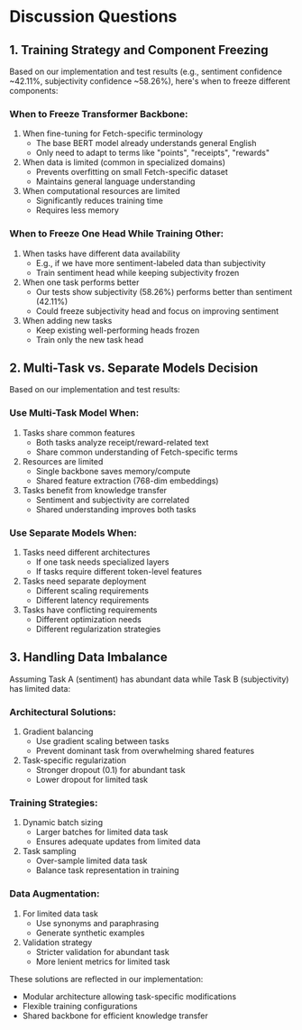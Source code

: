 # Discussion Questions

## 1. Training Strategy and Component Freezing

Based on our implementation and test results (e.g., sentiment confidence ~42.11%, subjectivity confidence ~58.26%), here's when to freeze different components:

### When to Freeze Transformer Backbone:
1. When fine-tuning for Fetch-specific terminology
   - The base BERT model already understands general English
   - Only need to adapt to terms like "points", "receipts", "rewards"
2. When data is limited (common in specialized domains)
   - Prevents overfitting on small Fetch-specific dataset
   - Maintains general language understanding
3. When computational resources are limited
   - Significantly reduces training time
   - Requires less memory

### When to Freeze One Head While Training Other:
1. When tasks have different data availability
   - E.g., if we have more sentiment-labeled data than subjectivity
   - Train sentiment head while keeping subjectivity frozen
2. When one task performs better
   - Our tests show subjectivity (58.26%) performs better than sentiment (42.11%)
   - Could freeze subjectivity head and focus on improving sentiment
3. When adding new tasks
   - Keep existing well-performing heads frozen
   - Train only the new task head

## 2. Multi-Task vs. Separate Models Decision

Based on our implementation and test results:

### Use Multi-Task Model When:
1. Tasks share common features
   - Both tasks analyze receipt/reward-related text
   - Share common understanding of Fetch-specific terms
2. Resources are limited
   - Single backbone saves memory/compute
   - Shared feature extraction (768-dim embeddings)
3. Tasks benefit from knowledge transfer
   - Sentiment and subjectivity are correlated
   - Shared understanding improves both tasks

### Use Separate Models When:
1. Tasks need different architectures
   - If one task needs specialized layers
   - If tasks require different token-level features
2. Tasks need separate deployment
   - Different scaling requirements
   - Different latency requirements
3. Tasks have conflicting requirements
   - Different optimization needs
   - Different regularization strategies

## 3. Handling Data Imbalance

Assuming Task A (sentiment) has abundant data while Task B (subjectivity) has limited data:

### Architectural Solutions:
1. Gradient balancing
   - Use gradient scaling between tasks
   - Prevent dominant task from overwhelming shared features
2. Task-specific regularization
   - Stronger dropout (0.1) for abundant task
   - Lower dropout for limited task

### Training Strategies:
1. Dynamic batch sizing
   - Larger batches for limited data task
   - Ensures adequate updates from limited data
2. Task sampling
   - Over-sample limited data task
   - Balance task representation in training

### Data Augmentation:
1. For limited data task
   - Use synonyms and paraphrasing
   - Generate synthetic examples
2. Validation strategy
   - Stricter validation for abundant task
   - More lenient metrics for limited task

These solutions are reflected in our implementation:
- Modular architecture allowing task-specific modifications
- Flexible training configurations
- Shared backbone for efficient knowledge transfer
